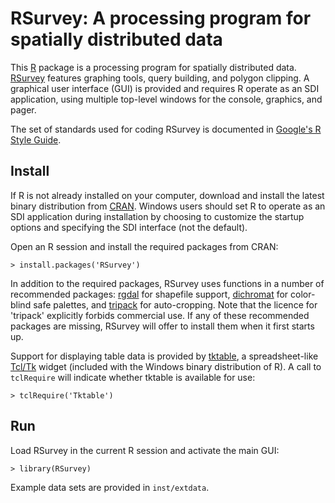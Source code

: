 RSurvey: A processing program for spatially distributed data
============================================================

This [R](http://www.r-project.org/ "R") package is a processing program for
spatially distributed data.
[RSurvey](http://cran.r-project.org/web/packages/RSurvey/index.html "RSurvey")
features graphing tools, query building, and
polygon clipping. A graphical user interface (GUI) is provided and
requires R operate as an SDI application, using multiple
top-level windows for the console, graphics, and pager.

The set of standards used for coding RSurvey is documented in
[Google's R Style Guide](http://google-styleguide.googlecode.com/svn/trunk/google-r-style.html "Google's R Style Guide").

Install
-------

If R is not already installed on your
computer, download and install the latest binary distribution from
[CRAN](http://cran.r-project.org/ "The Comprehensive R Archive Network").
Windows users should set R to operate as an SDI application during installation
by choosing to customize the startup options and specifying the SDI interface
(not the default).

Open an R session and install the required packages from CRAN:

    > install.packages('RSurvey')

In addition to the required packages, RSurvey uses functions in a number of 
recommended packages:
[rgdal](http://cran.r-project.org/web/packages/rgdal/index.html "rgdal")
for shapefile support, 
[dichromat](http://cran.r-project.org/web/packages/dichromat/index.html "dichromat")
for color-blind safe palettes, and
[tripack](http://cran.r-project.org/web/packages/tripack/index.html "tripack")
for auto-cropping. Note that the licence for 'tripack' explicitly forbids 
commercial use. If any of these recommended packages are missing, RSurvey will 
offer to install them when it first starts up.

Support for displaying table data is provided by
[tktable](http://tktable.sourceforge.net/ "tktable"),
a spreadsheet-like [Tcl/Tk](http://www.tcl.tk/ "Tcl/Tk") widget
(included with the Windows binary distribution of R).
A call to `tclRequire` will indicate whether tktable is available for use:

    > tclRequire('Tktable')

Run
---

Load RSurvey in the current R session and activate the main GUI:

    > library(RSurvey)

Example data sets are provided in `inst/extdata`.
